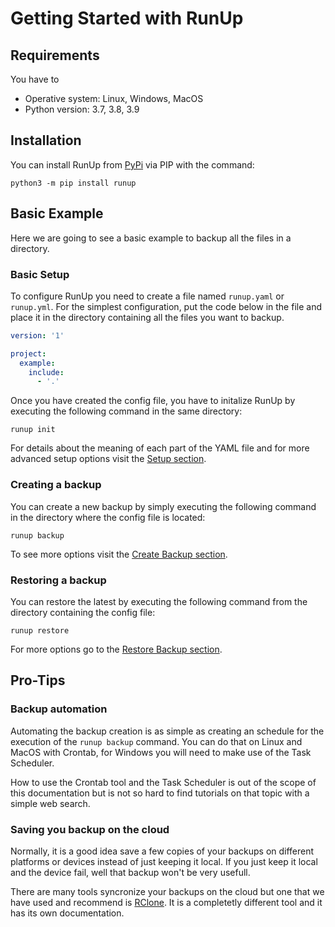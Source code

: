 # Getting Started with RunUp

## Requirements

You have to 

* Operative system: Linux, Windows, MacOS
* Python version: 3.7, 3.8, 3.9

## Installation

You can install RunUp from [PyPi](https://pypi.org/project/RunUp/) via PIP with the command:

```
python3 -m pip install runup
```

## Basic Example

Here we are going to see a basic example to backup all the files in a directory.

### Basic Setup

To configure RunUp you need to create a file named `runup.yaml` or `runup.yml`. For the simplest configuration, put the code below in the file and place it in the directory containing all the files you want to backup.

```YAML
version: '1'

project:
  example:
    include: 
      - '.'
```

Once you have created the config file, you have to initalize RunUp by executing the following command in the same directory:

```
runup init
```

For details about the meaning of each part of the YAML file and for more advanced setup options visit the [Setup section](setup.md).

### Creating a backup

You can create a new backup by simply executing the following command in the directory where the config file is located:

```
runup backup
```

To see more options visit the [Create Backup section](backup-creation.md).

### Restoring a backup

You can restore the latest by executing the following command from the directory containing the config file:

```
runup restore
```

For more options go to the [Restore Backup section](backup-restoration.md).

## Pro-Tips

### Backup automation

Automating the backup creation is as simple as creating an schedule for the execution of the `runup backup` command. You can do that on Linux and MacOS with Crontab, for Windows you will need to make use of the Task Scheduler. 

How to use the Crontab tool and the Task Scheduler is out of the scope of this documentation but is not so hard to find tutorials on that topic with a simple web search.

### Saving you backup on the cloud

Normally, it is a good idea save a few copies of your backups on different platforms or devices instead of just keeping it local. If you just keep it local and the device fail, well that backup won't be very usefull.

There are many tools syncronize your backups on the cloud but one that we have used and recommend is [RClone](https://rclone.org/). It is a completetly different tool and it has its own documentation.
